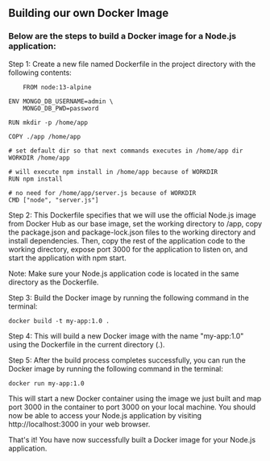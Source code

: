 ## Building our own Docker Image

### Below are the steps to build a Docker image for a Node.js application:

Step 1: Create a new file named Dockerfile in the project directory with the following contents:

        FROM node:13-alpine

    ENV MONGO_DB_USERNAME=admin \
        MONGO_DB_PWD=password

    RUN mkdir -p /home/app

    COPY ./app /home/app

    # set default dir so that next commands executes in /home/app dir
    WORKDIR /home/app

    # will execute npm install in /home/app because of WORKDIR
    RUN npm install

    # no need for /home/app/server.js because of WORKDIR
    CMD ["node", "server.js"]
   
Step 2: This Dockerfile specifies that we will use the official Node.js image from Docker Hub as our base image, set the working directory to /app, copy the package.json and package-lock.json files to the working directory and install dependencies. Then, copy the rest of the application code to the working directory, expose port 3000 for the application to listen on, and start the application with npm start.

Note: Make sure your Node.js application code is located in the same directory as the Dockerfile.

Step 3: Build the Docker image by running the following command in the terminal:

    docker build -t my-app:1.0 .

Step 4: This will build a new Docker image with the name "my-app:1.0" using the Dockerfile in the current directory (.).

Step 5: After the build process completes successfully, you can run the Docker image by running the following command in the terminal:

    docker run my-app:1.0
    
 This will start a new Docker container using the image we just built and map port 3000 in the container to port 3000 on your local machine. You should now be able to access your Node.js application by visiting http://localhost:3000 in your web browser.

That's it! You have now successfully built a Docker image for your Node.js application.



  

